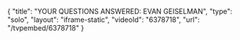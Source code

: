 {
    "title": "YOUR QUESTIONS ANSWERED: EVAN GEISELMAN",
    "type": "solo",
    "layout": "iframe-static",
    "videoId": "6378718",
    "url": "\/tvpembed\/6378718"
}